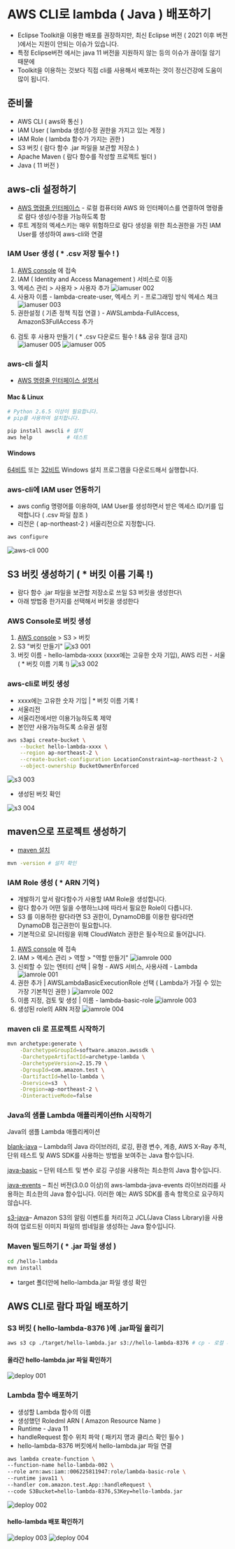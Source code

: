 # AWS CLI로 lambda ( Java ) 배포하기

- Eclipse Toolkit을 이용한 배포를 권장하지만, 최신 Eclipse 버전 ( 2021 이후 버전 )에서는 지원이 안되는 이슈가 있습니다.
- 특정 Eclipse버전 에서는 java 11 버전을 지원하지 않는 등의 이슈가 끊이질 않기 때문에
- Toolkit을 이용하는 것보다 직접 cli를 사용해서 배포하는 것이 정신건강에 도움이 많이 됩니다.


## 준비물

- AWS CLI ( aws와 통신 )
- IAM User ( lambda 생성/수정 권한을 가지고 있는 계정 )
- IAM Role ( lambda 함수가 가지는 권한 )
- S3 버킷  ( 람다 함수 .jar 파일을 보관할 저장소 )
- Apache Maven  ( 람다 함수를 작성할 프로젝트 빌더 )
- Java ( 11 버전 )

## aws-cli 설정하기

- [AWS 명령줄 인터페이스](https://aws.amazon.com/ko/cli/) - 로컬 컴퓨터와 AWS 와 인터페이스를 연결하여 명령줄로 람다 생성/수정을 가능하도록 함
- 루트 계정의 엑세스키는 매우 위험하므로 람다 생성을 위한 최소권한을 가진 IAM User를 생성하여 aws-cli와 연결

### IAM User 생성 ( * .csv 저장 필수 ! )

1. [AWS console](https://us-east-1.console.aws.amazon.com/console/home) 에 접속
2. IAM ( Identity and Access Management ) 서비스로 이동
3. 엑세스 관리 > 사용자 > 사용자 추가
  ![iamuser 002](./figures/iam-user/iamuser-001.png)
4. 사용자 이름 - lambda-create-user, 엑세스 키 - 프로그래밍 방식 엑세스 체크
  ![iamuser 003](./figures/iam-user/iamuser-002.png)
5. 권한설정 ( 기존 정책 직접 연결 ) - AWSLambda-FullAccess, AmazonS3FullAccess 추가
  <!-- ![iamuser 004](./figures/iam-user/iamuser-003.png) -->
6. 검토 후 사용자 만들기 ( * .csv 다운로드 필수 ! && 공유 절대 금지)
  ![iamuser 005](./figures/iam-user/iamuser-004.png)
  ![iamuser 005](./figures/iam-user/iamuser-005.png)

### aws-cli 설치

- [AWS 명령줄 인터페이스 설명서](https://aws.amazon.com/ko/cli/)

#### Mac & Linux

```bash
# Python 2.6.5 이상이 필요합니다.
# pip를 사용하여 설치합니다.

pip install awscli # 설치
aws help           # 테스트
```

#### Windows

[64비트](https://s3.amazonaws.com/aws-cli/AWSCLI64.msi) 또는 [32비트](https://s3.amazonaws.com/aws-cli/AWSCLI32.msi) Windows 설치 프로그램을 다운로드해서 실행합니다.

### aws-cli에 IAM user 연동하기

- aws config 명령어를 이용하여, IAM User를 생성하면서 받은 엑세스 ID/키를 입력합니다 ( .csv 파일 참조 )
- 리전은 ( ap-northeast-2 ) 서울리전으로 지정합니다.

```bash
aws configure
```

![aws-cli 000](./figures/aws-cli/aws-cli-000.png)

## S3 버킷 생성하기 ( * 버킷 이름 기록 !)

- 람다 함수 .jar 파일을 보관할 저장소로 쓰일 S3 버킷을 생성한다\
- 아래 방법중 한가지를 선택해서 버킷을 생성한다

### AWS Console로 버킷 생성

1. [AWS console](https://us-east-1.console.aws.amazon.com/console/home) > S3 > 버킷
2. S3 "버킷 만들기"
  ![s3 001](./figures/s3/s3-001.png)
3. 버킷 이름 - hello-lambda-xxxx (xxxx에는 고유한 숫자 기입), AWS 리전 - 서울 ( * 버킷 이름 기록 !)
  ![s3 002](./figures/s3/s3-002.png)

### aws-cli로 버킷 생성

- xxxx에는 고유한 숫자 기입 | * 버킷 이름 기록 !
- 서울리전
- 서울리전에서만 이용가능하도록 제약
- 본인만 사용가능하도록 소유권 설정

```bash
aws s3api create-bucket \
    --bucket hello-lambda-xxxx \
    --region ap-northeast-2 \
    --create-bucket-configuration LocationConstraint=ap-northeast-2 \
    --object-ownership BucketOwnerEnforced
```

![s3 003](./figures/s3/s3-003.png)

- 생성된 버킷 확인

![s3 004](./figures/s3/s3-004.png)

## maven으로 프로젝트 생성하기

- [maven 설치](https://maven.apache.org/download.cgi)

```bash
mvn -version # 설치 확인
```

### IAM Role 생성 ( * ARN 기억 )

- 개발하기 앞서 람다함수가 사용할 IAM Role을 생성합니다.
- 람다 함수가 어떤 일을 수행하느냐에 따라서 필요한 Role이 다릅니다.
- S3 를 이용하한 람다라면 S3 권한이, DynamoDB를 이용한 람다라면 DynamoDB 접근권한이 필요합니다.
- 기본적으로 모니터링을 위해 CloudWatch 권한은 필수적으로 들어갑니다.

1. [AWS console](https://us-east-1.console.aws.amazon.com/console/home) 에 접속
2. IAM > 액세스 관리 > 역할 > "역할 만들기"
  ![iamrole 000](./figures/iam-role/role-000.png)
3. 신뢰할 수 있는 엔터티 선택 | 유형 - AWS 서비스, 사용사례 - Lambda
  ![iamrole 001](./figures/iam-role/role-001.png)
4. 권한 추가 | AWSLambdaBasicExecutionRole 선택 ( Lambda가 가질 수 있는 가장 기본적인 권한 )
  ![iamrole 002](./figures/iam-role/role-002.png)
5. 이름 지정, 검토 및 생성 | 이름 - lambda-basic-role
  ![iamrole 003](./figures/iam-role/role-003.png)
6. 생성된 role의 ARN 저장
  ![iamrole 004](./figures/iam-role/role-004.png)


### maven cli 로 프로젝트 시작하기

```bash
mvn archetype:generate \
    -DarchetypeGroupId=software.amazon.awssdk \
    -DarchetypeArtifactId=archetype-lambda \
    -DarchetypeVersion=2.15.79 \
    -DgroupId=com.amazon.test \
    -DartifactId=hello-lambda \
    -Dservice=s3  \
    -Dregion=ap-northeast-2 \
    -DinteractiveMode=false
```

### Java의 샘플 Lambda 애플리케이션fh 시작하기

Java의 샘플 Lambda 애플리케이션

[blank-java](https://github.com/awsdocs/aws-lambda-developer-guide/tree/main/sample-apps/blank-java) – Lambda의 Java 라이브러리, 로깅, 환경 변수, 계층, AWS X-Ray 추적, 단위 테스트 및 AWS SDK를 사용하는 방법을 보여주는 Java 함수입니다.

[java-basic](https://github.com/awsdocs/aws-lambda-developer-guide/tree/main/sample-apps/java-basic) – 단위 테스트 및 변수 로깅 구성을 사용하는 최소한의 Java 함수입니다.

[java-events](https://github.com/awsdocs/aws-lambda-developer-guide/tree/main/sample-apps/java-events) – 최신 버전(3.0.0 이상)의 aws-lambda-java-events 라이브러리를 사용하는 최소한의 Java 함수입니다. 이러한 예는 AWS SDK를 종속 항목으로 요구하지 않습니다.

[s3-java](https://github.com/awsdocs/aws-lambda-developer-guide/tree/main/sample-apps/s3-java)– Amazon S3의 알림 이벤트를 처리하고 JCL(Java Class Library)을 사용하여 업로드된 이미지 파일의 썸네일을 생성하는 Java 함수입니다.

### Maven 빌드하기 ( * .jar 파일 생성 )

```bash
cd /hello-lambda
mvn install
```

- target 폴더안에 hello-lambda.jar 파일 생성 확인

## AWS CLI로 람다 파일 배포하기

### S3 버킷 ( hello-lambda-8376 )에 .jar파일 올리기

```bash
aws s3 cp ./target/hello-lambda.jar s3://hello-lambda-8376 # cp - 로컬 파일을 버킷으로 복사
```

#### 올라간 hello-lambda.jar 파일 확인하기

![deploy 001](./figures/deploy/deploy-001.png)

### Lambda 함수 배포하기

- 생성할 Lambda 함수의 이름
- 생성했던 Roledml ARN ( Amazon Resource Name )
- Runtime - Java 11
- handleRequest 함수 위치 파악 ( 패키지 명과 클리스 확인 필수 )
- hello-lambda-8376 버킷에서 hello-lambda.jar 파일 연결

```bash
aws lambda create-function \
--function-name hello-lambda-002 \
--role arn:aws:iam::006225811947:role/lambda-basic-role \
--runtime java11 \
--handler com.amazon.test.App::handleRequest \
--code S3Bucket=hello-lambda-8376,S3Key=hello-lambda.jar
```

![deploy 002](./figures/deploy/deploy-002.png)

#### hello-lambda 배포 확인하기

![deploy 003](./figures/deploy/deploy-003.png)
![deploy 004](./figures/deploy/deploy-004.png)
